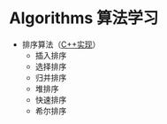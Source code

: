 # Algorithms 算法学习

- 排序算法（[C++实现](algorithms/SortingAlgorithms.cpp)）
  - 插入排序
  - 选择排序
  - 归并排序
  - 堆排序
  - 快速排序
  - 希尔排序
